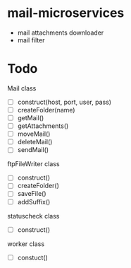 # mail-microservices
- mail attachments downloader
- mail filter

# Todo
Mail class
- [ ] construct(host, port, user, pass)
- [ ] createFolder(name)
- [ ] getMail()
- [ ] getAttachments()
- [ ] moveMail()
- [ ] deleteMail()
- [ ] sendMail()

ftpFileWriter class
- [ ] construct()
- [ ] createFolder()
- [ ] saveFile()
- [ ] addSuffix()

statuscheck class
- [ ] construct()

worker class
- [ ] constuct()

